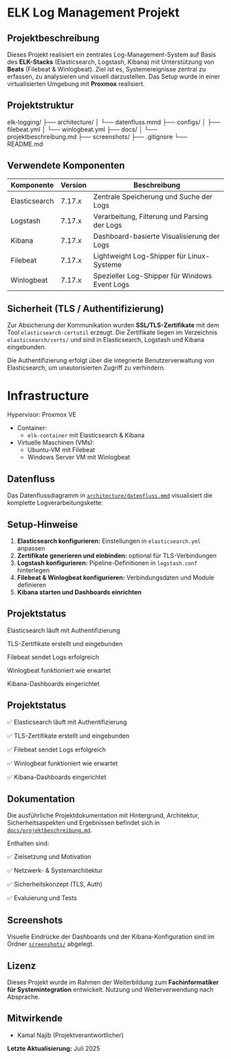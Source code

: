 # ELK Log Management Projekt

## Projektbeschreibung

Dieses Projekt realisiert ein zentrales Log-Management-System auf Basis des **ELK-Stacks** (Elasticsearch, Logstash, Kibana) mit Unterstützung von **Beats** (Filebeat & Winlogbeat). Ziel ist es, Systemereignisse zentral zu erfassen, zu analysieren und visuell darzustellen. Das Setup wurde in einer virtualisierten Umgebung mit **Proxmox** realisiert.

## Projektstruktur

elk-logging/
├── architecture/ 
│ └── datenfluss.mmd
├── configs/ 
│ ├── filebeat.yml
│ └── winlogbeat.yml
├── docs/ 
│ └── projektbeschreibung.md
├── screenshots/ 
├── .gitignore 
└── README.md 




## Verwendete Komponenten

| Komponente    | Version  | Beschreibung                                  |
|---------------|----------|-----------------------------------------------|
| Elasticsearch | 7.17.x   | Zentrale Speicherung und Suche der Logs       |
| Logstash      | 7.17.x   | Verarbeitung, Filterung und Parsing der Logs  |
| Kibana        | 7.17.x   | Dashboard-basierte Visualisierung der Logs    |
| Filebeat      | 7.17.x   | Lightweight Log-Shipper für Linux-Systeme     |
| Winlogbeat    | 7.17.x   | Spezieller Log-Shipper für Windows Event Logs |


## Sicherheit (TLS / Authentifizierung)

Zur Absicherung der Kommunikation wurden **SSL/TLS-Zertifikate** mit dem Tool `elasticsearch-certutil` erzeugt. Die Zertifikate liegen im Verzeichnis `elasticsearch/certs/` und sind in Elasticsearch, Logstash und Kibana eingebunden.

Die Authentifizierung erfolgt über die integrierte Benutzerverwaltung von Elasticsearch, um unautorisierten Zugriff zu verhindern.


# Infrastructure

 Hypervisor: Proxmox VE
- Container: 
  - `elk-container` mit Elasticsearch & Kibana
- Virtuelle Maschinen (VMs):
  - Ubuntu-VM mit Filebeat 
  - Windows Server VM mit Winlogbeat


## Datenfluss

Das Datenflussdiagramm in [`architecture/datenfluss.mmd`](architecture/datenfluss.mmd) visualisiert die komplette Logverarbeitungskette:

## Setup-Hinweise

1. **Elasticsearch konfigurieren:** Einstellungen in `elasticsearch.yml` anpassen 
2. **Zertifikate generieren und einbinden:** optional für TLS-Verbindungen 
3. **Logstash konfigurieren:** Pipeline-Definitionen in `logstash.conf` hinterlegen 
4. **Filebeat & Winlogbeat konfigurieren:** Verbindungsdaten und Module definieren 
5. **Kibana starten und Dashboards einrichten** 




## Projektstatus

 Elasticsearch läuft mit Authentifizierung

 TLS-Zertifikate erstellt und eingebunden

 Filebeat sendet Logs erfolgreich

 Winlogbeat funktioniert wie erwartet

 Kibana-Dashboards eingerichtet

## Projektstatus

✅ Elasticsearch läuft mit Authentifizierung

✅ TLS-Zertifikate erstellt und eingebunden

✅ Filebeat sendet Logs erfolgreich

✅ Winlogbeat funktioniert wie erwartet

✅ Kibana-Dashboards eingerichtet


## Dokumentation

Die ausführliche Projektdokumentation mit Hintergrund, Architektur, Sicherheitsaspekten und Ergebnissen befindet sich in [`docs/projektbeschreibung.md`](docs/projektbeschreibung.md).

Enthalten sind:

✅ Zielsetzung und Motivation

✅ Netzwerk- & Systemarchitektur

✅ Sicherheitskonzept (TLS, Auth)

✅ Evaluierung und Tests


## Screenshots

Visuelle Eindrücke der Dashboards und der Kibana-Konfiguration sind im Ordner [`screenshots/`](screenshots/) abgelegt.

## Lizenz

Dieses Projekt wurde im Rahmen der Weiterbildung zum **Fachinformatiker für Systemintegration** entwickelt. Nutzung und Weiterverwendung nach Absprache.

## Mitwirkende

- Kamal Najib (Projektverantwortlicher)

**Letzte Aktualisierung:** Juli 2025
